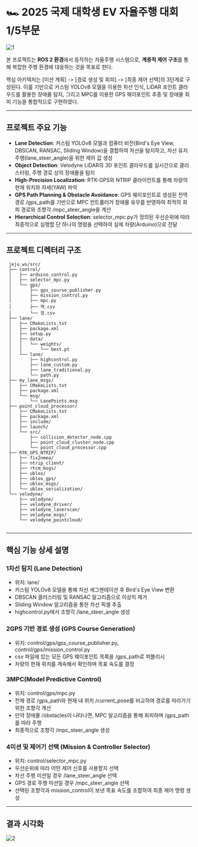 # 🏎️ 2025 국제 대학생 EV 자율주행 대회 1/5부문

![1](https://github.com/user-attachments/assets/28ef12f2-57ae-4d83-8e9d-b28233c6ba53)

본 프로젝트는 **ROS 2 환경**에서 동작하는 자율주행 시스템으로, **계층적 제어 구조**를 통해 복잡한 주행 환경에 대응하는 것을 목표로 한다.

핵심 아키텍처는 [미션 계획] -> [경로 생성 및 회피] -> [최종 제어 선택]의 3단계로 구성된다. 이를 기반으로 커스텀 YOLOv8 모델을 이용한 차선 인식, LiDAR 포인트 클라우드를 활용한 장애물 탐지, 그리고 MPC를 이용한 GPS 웨이포인트 추종 및 장애물 회피 기능을 통합적으로 구현하였다.

---

## 프로젝트 주요 기능

- **Lane Detection**: 커스텀 YOLOv8 모델과 컴퓨터 비전(Bird's Eye View, DBSCAN, RANSAC, Sliding Window)을 결합하여 차선을 탐지하고, 차선 유지 주행(lane_steer_angle)을 위한 제어 값 생성
- **Object Detection**: Velodyne LiDAR의 3D 포인트 클라우드를 실시간으로 클러스터링, 주행 경로 상의 장애물을 탐지
- **High-Precision Localization**: RTK-GPS와 NTRIP 클라이언트를 통해 차량의 현재 위치와 자세(YAW) 파악
- **GPS Path Planning & Obstacle Avoidance**: GPS 웨이포인트로 생성된 전역 경로 /gps_path를 기반으로 MPC 컨트롤러가 장애물 유무를 반영하여 최적의 회피 경로와 조향각 /mpc_steer_angle을 계산
- **Hierarchical Control Selection**: selector_mpc.py가 정의된 우선순위에 따라 최종적으로 실행할 단 하나의 명령을 선택하여 실제 차량(Arduino)으로 전달

---

## 프로젝트 디렉터리 구조

```
 jeju_ws/src/
 ├── control/
 │   ├── arduino_control.py
 │   ├── selector_mpc.py
 │   └── gps/
 │       ├── gps_course_publisher.py
 │       ├── mission_control.py
 │       ├── mpc.py
 │       ├── 역.csv
 │       └── 정.csv
 ├── lane/
 │   ├── CMakeLists.txt
 │   ├── package.xml
 │   ├── setup.py
 │   ├── data/
 │   │   └── weights/
 │   │       └── best.pt
 │   └── lane/
 │       ├── highcontrol.py
 │       ├── lane_custom.py
 │       ├── lane_traditional.py
 │       └── path.py
 ├── my_lane_msgs/
 │   ├── CMakeLists.txt
 │   ├── package.xml
 │   └── msg/
 │       └── LanePoints.msg
 ├── point_cloud_processor/
 │   ├── CMakeLists.txt
 │   ├── package.xml
 │   ├── include/
 │   ├── launch/
 │   └── src/
 │       ├── collision_detector_node.cpp
 │       ├── point_cloud_cluster_node.cpp
 │       └── point_cloud_processor.cpp
 ├── RTK_GPS_NTRIP/
 │   ├── fix2nmea/
 │   ├── ntrip_client/
 │   ├── rtcm_msgs/
 │   ├── ublox/
 │   ├── ublox_gps/
 │   ├── ublox_msgs/
 │   └── ublox_serialization/
 └── velodyne/
     ├── velodyne/
     ├── velodyne_driver/
     ├── velodyne_laserscan/
     ├── velodyne_msgs/
     └── velodyne_pointcloud/


```

---

## 핵심 기능 상세 설명

### 1️**차선 탐지 (Lane Detection)**

- 위치: lane/
- 커스텀 YOLOv8 모델을 통해 차선 세그멘테이션 후 Bird's Eye View 변환
- DBSCAN 클러스터링 및 RANSAC 알고리즘으로 이상치 제거
- Sliding Window 알고리즘을 통한 차선 픽셀 추출
- highcontrol.py에서 조향각 /lane_steer_angle 생성

### 2️**GPS 기반 경로 생성 (GPS Course Generation)**

- 위치: control/gps/gps_course_publisher.py, control/gps/mission_control.py
- csv 파일에 있는 모든 GPS 웨이포인트 목록을 /gps_path로 퍼블리시
- 차량의 현재 위치를 계속해서 확인하며 목표 속도를 결정

### 3️**MPC(Model Predictive Control)**

- 위치: control/gps/mpc.py
- 전체 경로 /gps_path와 현재 내 위치 /current_pose를 비교하여 경로를 따라가기 위한 조향각 계산
- 만약 장애물 /obstacles이 나타나면, MPC 알고리즘을 통해 회피하며 /gps_path를 따라 주행
- 최종적으로 조향각 /mpc_steer_angle 생성

### 4️**미션 및 제어기 선택 (Mission & Controller Selector)**

- 위치: control/selector_mpc.py
- 우선순위에 따라 어떤 제어 신호를 사용할지 선택
- 차선 주행 미션일 경우 /lane_steer_angle 선택
- GPS 경로 주행 미션일 경우 /mpc_steer_angle 선택
- 선택된 조향각과 mission_control이 보낸 목표 속도를 조합하여 최종 제어 명령 생성

---

## 결과 시각화
![2](https://github.com/user-attachments/assets/082ee031-ace0-4c5d-bb3e-634fe317030e)

